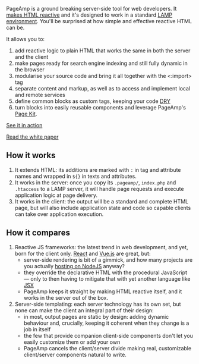 PageAmp is a ground breaking server-side tool for web developers. It [makes HTML reactive](https://github.com/ubimate/pageamp/wiki/White-Paper) and it's designed to work in a standard [LAMP environment](https://en.wikipedia.org/wiki/LAMP_(software_bundle)). You'll be surprised at how simple and effective reactive HTML can be.

It allows you to:

1. add reactive logic to plain HTML that works the same in both the server and the client
2. make pages ready for search engine indexing and still fully dynamic in the browser
3. modularise your source code and bring it all together with the <:import> tag
4. separate content and markup, as well as to access and implement local and remote services
5. define common blocks as custom tags, keeping your code [DRY](https://en.wikipedia.org/wiki/Don%27t_repeat_yourself)
6. turn blocks into easily reusable components and leverage PageAmp's [Page Kit](http://devel.ubimate.com/).

[See it in action](http://pageamp.org/#see-it-in-action)

[Read the white paper](https://github.com/ubimate/pageamp/wiki/White-Paper)

## How it works

1. It extends HTML: its additions are marked with `:` in tag and attribute names and wrapped in `${}` in texts and attributes.
2. It works in the server: once you copy its `.pageamp/`, `index.php` and `.htaccess` to a LAMP server, it will handle page requests and execute application logic at page delivery.
3. It works in the client: the output will be a standard and complete HTML page, but will also include application state and code so capable clients can take over application execution.

## How it compares

1. Reactive JS frameworks: the latest trend in web development, and yet, born for the client only. [React](https://reactjs.org/) and [Vue.js](https://vuejs.org/) are great, but:
   * server-side rendering is bit of a gimmick, and how many projects are you actually [hosting on NodeJS](https://w3techs.com/technologies/overview/programming_language/all) anyway?
   * they override the declarative HTML with the procedural JavaScript — only to then having to mitigate that with yet another language like [JSX](https://reactjs.org/docs/introducing-jsx.html)
   * PageAmp keeps it straight by making HTML reactive itself, and it works in the server out of the box.
2. Server-side templating: each server technology has its own set, but none can make the client an integral part of their design:
   * in most, output pages are static by design: adding dynamic behaviour and, crucially, keeping it coherent when they change is a job in itself
   * the few that provide companion client-side components don't let you easily customize them or add your own
   * PageAmp cancels the client/server divide making real, customizable client/server components natural to write.
